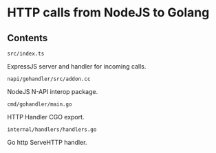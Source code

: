 # HTTP calls from NodeJS to Golang

## Contents

`src/index.ts`

ExpressJS server and handler for incoming calls.

`napi/gohandler/src/addon.cc`

NodeJS N-API interop package.

`cmd/gohandler/main.go`

HTTP Handler CGO export.

`internal/handlers/handlers.go`

Go http ServeHTTP handler.
